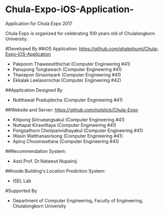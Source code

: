 # Chula-Expo-iOS-Application-
Application for Chula Expo 2017

Chula Expo is organized for celebrating 100 years old of Chulalongkorn University.

#Developed By
##iOS Application: https://github.com/phakphumi/Chula-Expo-iOS-Application
* Pakpoom Thaweesitthichat (Computer Engineering #41)
* Panupong Tongtawach (Computer Engineering #41)
* Thanapon Sirisompark (Computer Engineering #41)
* Ekkalak Leelasornchai (Computer Engineering #42)

##Application Designed By
* Nutthawat Pradujdecha (Computer Engineering #41)

##Website and Server: https://github.com/nutstick/Chula-Expo
* Kitipong Sirirueangsakul (Computer Engineering #41)
* Nuttapat Kirawittaya (Computer Engineering #41)
* Pongsathorn Chotipanvidhayakul (Computer Engineering #41)
* Wasin Watthanasrisong (Computer Engineering #41)
* Apiruj Choomwattana (Computer Engineering #41)

##Recommendation System:
* Asst.Prof. Dr.Natawut Nupairoj

##Inside Building's Location Prediction System:
* ISEL Lab

#Supported By
* Department of Computer Engineering, Faculty of Engineering, Chulalongkorn University
